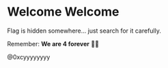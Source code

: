 # Welcome Welcome

Flag is hidden somewhere... just search for it carefully.

Remember: **We are 4 forever** 🕵️‍♂️

@0xcyyyyyyyy
